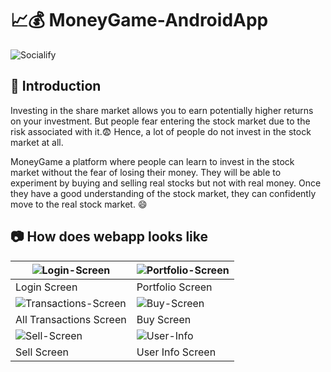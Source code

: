 # 📈💰 MoneyGame-AndroidApp
![Socialify](https://socialify.git.ci/agg-shambhavi/MoneyGame-AndroidApp/image?description=1&descriptionEditable=Learn%20investment%20in%20the%20stock%20market%20without%20risks.%20%F0%9F%8E%89%20&language=1&owner=1&theme=Light)

## 🙋 Introduction
Investing in the share market allows you to earn potentially higher returns on your investment. But people fear entering the stock market due to the risk associated with it.😨 Hence, a lot of people do not invest in the stock market at all.

MoneyGame a platform where people can learn to invest in the stock market without the fear of losing their money. They will be able to experiment by buying and selling real stocks but not with real money. Once they have a good understanding of the stock market, they can confidently move to the real stock market. 😄
## 📷 How does webapp looks like
|  ![Login-Screen](https://user-images.githubusercontent.com/48705124/129293899-be1a6852-509f-4700-b5fe-768a4a4afd10.png) |![Portfolio-Screen](https://user-images.githubusercontent.com/48705124/129293904-2d4ff2a9-47df-41fa-8db7-0f70f16fa0a7.png)   |
|---|---|
|  Login Screen | Portfolio Screen  |
| ![Transactions-Screen](https://user-images.githubusercontent.com/48705124/129293917-41c0e722-cd5a-49be-8202-fbf9150d4221.png)  | ![Buy-Screen](https://user-images.githubusercontent.com/48705124/129293892-c03c7e05-59d4-4815-8ab2-a8677505a1e9.png)  |
| All Transactions Screen  | Buy Screen  |
|  ![Sell-Screen](https://user-images.githubusercontent.com/48705124/129293908-6845b00a-0ed5-495b-b47c-351d6ce8f20a.png) | ![User-Info](https://user-images.githubusercontent.com/48705124/129293883-98adb3ee-64d7-4b17-aa34-4dd273370577.png)  |
|  Sell Screen |  User Info Screen |
